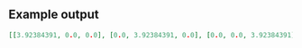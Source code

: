 

## Example output

```json
[[3.92384391, 0.0, 0.0], [0.0, 3.92384391, 0.0], [0.0, 0.0, 3.92384391]]
```

